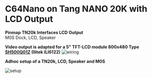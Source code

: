 # C64Nano on Tang NANO 20K with LCD Output

**Pinmap TN20k Interfaces LCD Output**<br>
 M0S Dock, LCD, Speaker<br>


**Video output is adapted for a 5" TFT-LCD module 800x480 Type [SH500Q01Z](https://dl.sipeed.com/Accessories/LCD/500Q01Z-00%20spec.pdf) (Ilitek ILI6122)**
 ![wiring](\.assets/wiring_tn20k_lcd.png)


**Adhoc setup of a TN20k, LCD, Speaker and M0S**

  ![setup](\.assets/tn20k_lcd.png)

 
